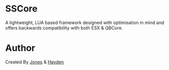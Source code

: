 # SSCore
A lightweight, LUA based framework designed with optimisation in mind and offers backwards compatibility with both ESX & QBCore.

# Author
Created By [Jones](google.com) & [Hayden](google.com)
